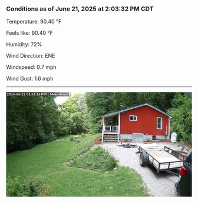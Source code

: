 ### Conditions as of June 21, 2025 at 2:03:32 PM CDT 

Temperature: 90.40 &deg;F

Feels like: 90.40 &deg;F

Humidity: 72%

Wind Direction: ENE

Windspeed: 0.7 mph

Wind Gust: 1.6 mph

---

<img src="./images/latest.jpeg"/>

